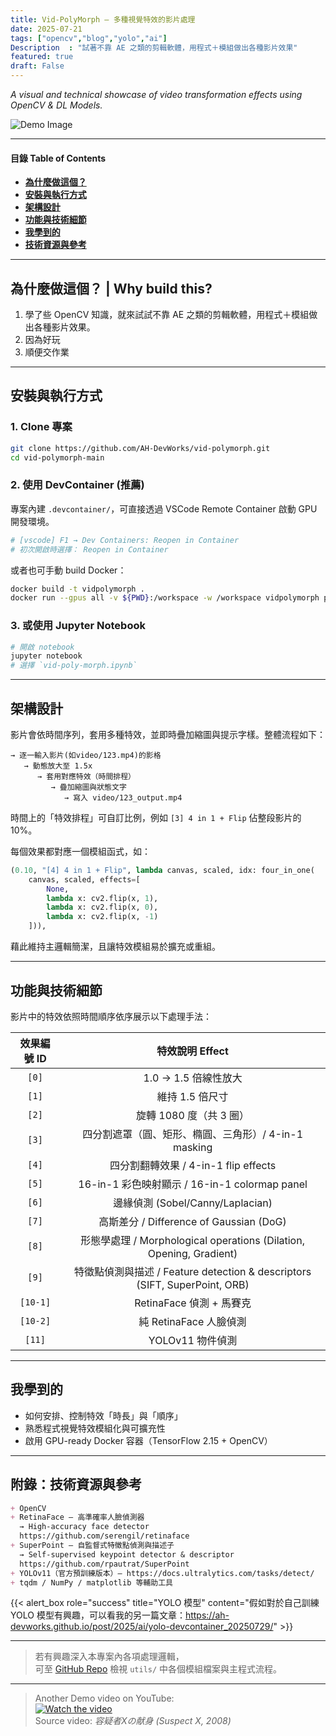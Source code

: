 ```yaml
---
title: Vid-PolyMorph — 多種視覺特效的影片處理
date: 2025-07-21
tags: ["opencv","blog","yolo","ai"]
Description  : "試著不靠 AE 之類的剪輯軟體，用程式＋模組做出各種影片效果"
featured: true
draft: False
---
```


*A visual and technical showcase of video transformation effects using OpenCV & DL Models.*</br>

![Demo Image](/img/post/vid-polyMorph-demo.gif)

---

#### 目錄 Table of Contents

+ **[為什麼做這個？](#為什麼做這個--why-build-this)**
+ **[安裝與執行方式](#安裝與執行方式)**
+ **[架構設計](#架構設計)**
+ **[功能與技術細節](#功能與技術細節)**
+ **[我學到的](#我學到的)**
+ **[技術資源與參考](#技術資源與參考)**

---

## 為什麼做這個？ | Why build this?
1. 學了些 OpenCV 知識，就來試試不靠 AE 之類的剪輯軟體，用程式＋模組做出各種影片效果。
2. 因為好玩
3. 順便交作業

---

## 安裝與執行方式
### 1. Clone 專案
```bash
git clone https://github.com/AH-DevWorks/vid-polymorph.git
cd vid-polymorph-main
```

### 2. 使用 DevContainer (推薦)
專案內建 `.devcontainer/`，可直接透過 VSCode Remote Container 啟動 GPU 開發環境。

```bash
# [vscode] F1 → Dev Containers: Reopen in Container
# 初次開啟時選擇： Reopen in Container
```
或者也可手動 build Docker：
```bash
docker build -t vidpolymorph .
docker run --gpus all -v ${PWD}:/workspace -w /workspace vidpolymorph python3 vid-poly-morph.py
```

### 3. 或使用 Jupyter Notebook

```bash
# 開啟 notebook
jupyter notebook
# 選擇 `vid-poly-morph.ipynb`
```

---

## 架構設計
影片會依時間序列，套用多種特效，並即時疊加縮圖與提示字樣。整體流程如下：
```text
→ 逐一輸入影片(如video/123.mp4)的影格
   → 動態放大至 1.5x
      → 套用對應特效（時間排程）
         → 疊加縮圖與狀態文字
            → 寫入 video/123_output.mp4
```
時間上的「特效排程」可自訂比例，例如 `[3] 4 in 1 + Flip` 佔整段影片的 10%。

每個效果都對應一個模組函式，如：

```python
(0.10, "[4] 4 in 1 + Flip", lambda canvas, scaled, idx: four_in_one(
    canvas, scaled, effects=[
        None,
        lambda x: cv2.flip(x, 1),
        lambda x: cv2.flip(x, 0),
        lambda x: cv2.flip(x, -1)
    ])),
```

藉此維持主邏輯簡潔，且讓特效模組易於擴充或重組。

---

## 功能與技術細節
影片中的特效依照時間順序依序展示以下處理手法：

| 效果編號 ID  | 特效說明 Effect                                   |
| :--------: | :---------------------------------------------: |
| `[0]`    | 1.0 → 1.5 倍線性放大 |
| `[1]`    | 維持 1.5 倍尺寸 |
| `[2]`    | 旋轉 1080 度（共 3 圈）|
| `[3]`    | 四分割遮罩（圓、矩形、橢圓、三角形）/ 4-in-1 masking |
| `[4]`    | 四分割翻轉效果 / 4-in-1 flip effects     |
| `[5]`    | 16-in-1 彩色映射顯示 / 16-in-1 colormap panel    |
| `[6]`    | 邊緣偵測 (Sobel/Canny/Laplacian) |
| `[7]`    | 高斯差分 / Difference of Gaussian (DoG)           |
| `[8]`    | 形態學處理 / Morphological operations (Dilation, Opening, Gradient) |
| `[9]`    | 特徵點偵測與描述 / Feature detection & descriptors (SIFT, SuperPoint, ORB)   |
| `[10-1]` | RetinaFace 偵測 + 馬賽克 |
| `[10-2]` | 純 RetinaFace 人臉偵測 |
| `[11]`   | YOLOv11 物件偵測  |

---

## 我學到的

* 如何安排、控制特效「時長」與「順序」
* 熟悉程式視覺特效模組化與可擴充性
* 啟用 GPU-ready Docker 容器（TensorFlow 2.15 + OpenCV）

---

## 附錄：技術資源與參考
```markdown
+ OpenCV
+ RetinaFace — 高準確率人臉偵測器  
  → High-accuracy face detector  
  https://github.com/serengil/retinaface
+ SuperPoint — 自監督式特徵點偵測與描述子  
  → Self-supervised keypoint detector & descriptor  
  https://github.com/rpautrat/SuperPoint
+ YOLOv11（官方預訓練版本）— https://docs.ultralytics.com/tasks/detect/
+ tqdm / NumPy / matplotlib 等輔助工具
```

{{< alert_box role="success" title="YOLO 模型" content="假如對於自己訓練 YOLO 模型有興趣，可以看我的另一篇文章：https://ah-devworks.github.io/post/2025/ai/yolo-devcontainer_20250729/" >}}

---

> 若有興趣深入本專案內各項處理邏輯，</br>
> 可至 [GitHub Repo](https://github.com/AH-DevWorks/vid-polymorph) 檢視 `utils/` 中各個模組檔案與主程式流程。

---

> Another Demo video on YouTube: </br>
[![Watch the video](https://i.ytimg.com/vi/FRSJIysQV74/hqdefault.jpg)](https://www.youtube.com/watch?v=FRSJIysQV74)</br>
> Source video: *容疑者Xの献身 (Suspect X, 2008)*</br>